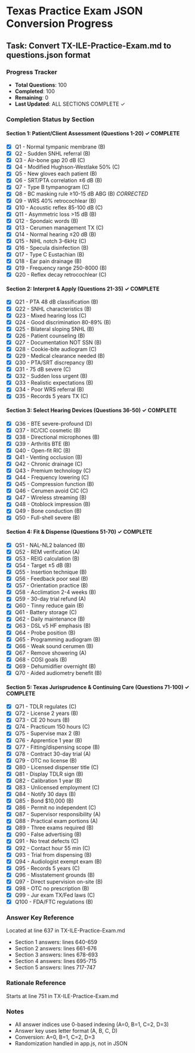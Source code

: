 # Texas Practice Exam JSON Conversion Progress

## Task: Convert TX-ILE-Practice-Exam.md to questions.json format

### Progress Tracker
- **Total Questions**: 100
- **Completed**: 100
- **Remaining**: 0
- **Last Updated**: ALL SECTIONS COMPLETE ✓

### Completion Status by Section

#### Section 1: Patient/Client Assessment (Questions 1-20) ✓ COMPLETE
- [x] Q1 - Normal tympanic membrane (B)
- [x] Q2 - Sudden SNHL referral (B)
- [x] Q3 - Air-bone gap 20 dB (C)
- [x] Q4 - Modified Hughson-Westlake 50% (C)
- [x] Q5 - New gloves each patient (B)
- [x] Q6 - SRT/PTA correlation ±6 dB (B)
- [x] Q7 - Type B tympanogram (C)
- [x] Q8 - BC masking rule ≥10-15 dB ABG (B) *CORRECTED*
- [x] Q9 - WRS 40% retrocochlear (B)
- [x] Q10 - Acoustic reflex 85-100 dB (C)
- [x] Q11 - Asymmetric loss >15 dB (B)
- [x] Q12 - Spondaic words (B)
- [x] Q13 - Cerumen management TX (C)
- [x] Q14 - Normal hearing ≤20 dB (B)
- [x] Q15 - NIHL notch 3-6kHz (C)
- [x] Q16 - Specula disinfection (B)
- [x] Q17 - Type C Eustachian (B)
- [x] Q18 - Ear pain drainage (B)
- [x] Q19 - Frequency range 250-8000 (B)
- [x] Q20 - Reflex decay retrocochlear (C)

#### Section 2: Interpret & Apply (Questions 21-35) ✓ COMPLETE
- [x] Q21 - PTA 48 dB classification (B)
- [x] Q22 - SNHL characteristics (B)
- [x] Q23 - Mixed hearing loss (C)
- [x] Q24 - Good discrimination 80-89% (B)
- [x] Q25 - Bilateral sloping SNHL (B)
- [x] Q26 - Patient counseling (B)
- [x] Q27 - Documentation NOT SSN (B)
- [x] Q28 - Cookie-bite audiogram (C)
- [x] Q29 - Medical clearance needed (B)
- [x] Q30 - PTA/SRT discrepancy (B)
- [x] Q31 - 75 dB severe (C)
- [x] Q32 - Sudden loss urgent (B)
- [x] Q33 - Realistic expectations (B)
- [x] Q34 - Poor WRS referral (B)
- [x] Q35 - Records 5 years TX (C)

#### Section 3: Select Hearing Devices (Questions 36-50) ✓ COMPLETE
- [x] Q36 - BTE severe-profound (D)
- [x] Q37 - IIC/CIC cosmetic (B)
- [x] Q38 - Directional microphones (B)
- [x] Q39 - Arthritis BTE (B)
- [x] Q40 - Open-fit RIC (B)
- [x] Q41 - Venting occlusion (B)
- [x] Q42 - Chronic drainage (C)
- [x] Q43 - Premium technology (C)
- [x] Q44 - Frequency lowering (C)
- [x] Q45 - Compression function (B)
- [x] Q46 - Cerumen avoid CIC (C)
- [x] Q47 - Wireless streaming (B)
- [x] Q48 - Otoblock impression (B)
- [x] Q49 - Bone conduction (B)
- [x] Q50 - Full-shell severe (B)

#### Section 4: Fit & Dispense (Questions 51-70) ✓ COMPLETE
- [x] Q51 - NAL-NL2 balanced (B)
- [x] Q52 - REM verification (A)
- [x] Q53 - REIG calculation (B)
- [x] Q54 - Target ±5 dB (B)
- [x] Q55 - Insertion technique (B)
- [x] Q56 - Feedback poor seal (B)
- [x] Q57 - Orientation practice (B)
- [x] Q58 - Acclimation 2-4 weeks (B)
- [x] Q59 - 30-day trial refund (A)
- [x] Q60 - Tinny reduce gain (B)
- [x] Q61 - Battery storage (C)
- [x] Q62 - Daily maintenance (B)
- [x] Q63 - DSL v5 HF emphasis (B)
- [x] Q64 - Probe position (B)
- [x] Q65 - Programming audiogram (B)
- [x] Q66 - Weak sound cerumen (B)
- [x] Q67 - Remove showering (A)
- [x] Q68 - COSI goals (B)
- [x] Q69 - Dehumidifier overnight (B)
- [x] Q70 - Aided audiometry benefit (B)

#### Section 5: Texas Jurisprudence & Continuing Care (Questions 71-100) ✓ COMPLETE
- [x] Q71 - TDLR regulates (C)
- [x] Q72 - License 2 years (B)
- [x] Q73 - CE 20 hours (B)
- [x] Q74 - Practicum 150 hours (C)
- [x] Q75 - Supervise max 2 (B)
- [x] Q76 - Apprentice 1 year (B)
- [x] Q77 - Fitting/dispensing scope (B)
- [x] Q78 - Contract 30-day trial (A)
- [x] Q79 - OTC no license (B)
- [x] Q80 - Licensed dispenser title (C)
- [x] Q81 - Display TDLR sign (B)
- [x] Q82 - Calibration 1 year (B)
- [x] Q83 - Unlicensed employment (C)
- [x] Q84 - Notify 30 days (B)
- [x] Q85 - Bond $10,000 (B)
- [x] Q86 - Permit no independent (C)
- [x] Q87 - Supervisor responsibility (A)
- [x] Q88 - Practical exam portions (A)
- [x] Q89 - Three exams required (B)
- [x] Q90 - False advertising (B)
- [x] Q91 - No treat defects (C)
- [x] Q92 - Contact hour 55 min (C)
- [x] Q93 - Trial from dispensing (B)
- [x] Q94 - Audiologist exempt exam (B)
- [x] Q95 - Records 5 years (C)
- [x] Q96 - Misstatement grounds (B)
- [x] Q97 - Direct supervision on-site (B)
- [x] Q98 - OTC no prescription (B)
- [x] Q99 - Jur exam TX/Fed laws (C)
- [x] Q100 - FDA/FTC regulations (B)

### Answer Key Reference
Located at line 637 in TX-ILE-Practice-Exam.md
- Section 1 answers: lines 640-659
- Section 2 answers: lines 661-676
- Section 3 answers: lines 678-693
- Section 4 answers: lines 695-715
- Section 5 answers: lines 717-747

### Rationale Reference
Starts at line 751 in TX-ILE-Practice-Exam.md

### Notes
- All answer indices use 0-based indexing (A=0, B=1, C=2, D=3)
- Answer key uses letter format (A, B, C, D)
- Conversion: A=0, B=1, C=2, D=3
- Randomization handled in app.js, not in JSON

